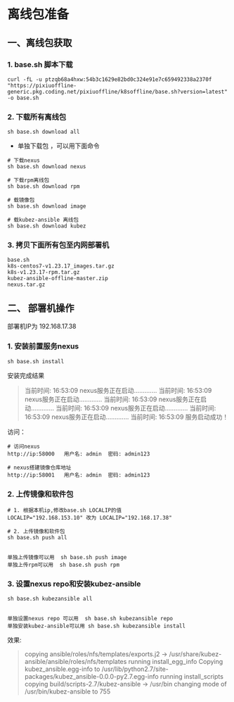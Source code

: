 # 离线包准备

## 一、离线包获取

### 1. base.sh 脚本下载
```shell
curl -fL -u ptzqb68a4hxw:54b3c1629e82bd0c324e91e7c659492338a2370f "https://pixiuoffline-generic.pkg.coding.net/pixiuoffline/k8soffline/base.sh?version=latest" -o base.sh
```

### 2. 下载所有离线包
```shell
sh base.sh download all
```

- 单独下载包 ，可以用下面命令

```shell
# 下载nexus
sh base.sh download nexus

# 下载rpm离线包 
sh base.sh download rpm

# 载镜像包
sh base.sh download image

# 载kubez-ansible 离线包
sh base.sh download kubez
```

### 3. 拷贝下面所有包至内网部署机
```shell
base.sh
k8s-centos7-v1.23.17_images.tar.gz
k8s-v1.23.17-rpm.tar.gz
kubez-ansible-offline-master.zip
nexus.tar.gz
```



## 二、 部署机操作

部署机IP为  192.168.17.38

### 1. 安装前置服务nexus

```shell
sh base.sh install
```
安装完成结果

> 当前时间: 16:53:09   nexus服务正在启动.............
当前时间: 16:53:09   nexus服务正在启动.............
当前时间: 16:53:09   nexus服务正在启动.............
当前时间: 16:53:09   nexus服务正在启动.............
当前时间: 16:53:09   nexus服务正在启动.............
 当前时间: 16:53:09 服务启动成功！


访问：
```shell
# 访问nexus
http://ip:58000   用户名: admin  密码: admin123

# nexus搭建镜像仓库地址
http://ip:58001   用户名: admin  密码: admin123
```

### 2. 上传镜像和软件包

```shell
# 1. 根据本机ip,修改base.sh LOCALIP的值
LOCALIP="192.168.153.10" 改为 LOCALIP="192.168.17.38"

# 2. 上传镜像和软件包
sh base.sh push all


单独上传镜像可以用  sh base.sh push image
单独上传rpm可以用  sh base.sh push rpm
```

### 3. 设置nexus repo和安装kubez-ansible

```shell
sh base.sh kubezansible all


单独设置nexus repo 可以用  sh base.sh kubezansible repo
单独安装kubez-ansible可以用 sh base.sh kubezansible install
```

效果:

> copying ansible/roles/nfs/templates/exports.j2 -> /usr/share/kubez-ansible/ansible/roles/nfs/templates
running install_egg_info
Copying kubez_ansible.egg-info to /usr/lib/python2.7/site-packages/kubez_ansible-0.0.0-py2.7.egg-info
running install_scripts
copying build/scripts-2.7/kubez-ansible -> /usr/bin
changing mode of /usr/bin/kubez-ansible to 755

